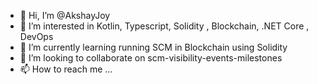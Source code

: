 - 👋 Hi, I’m @AkshayJoy
- 👀 I’m interested in Kotlin, Typescript, Solidity , Blockchain, .NET Core , DevOps
- 🌱 I’m currently learning running SCM in Blockchain using Solidity
- 💞️ I’m looking to collaborate on scm-visibility-events-milestones
- 📫 How to reach me ...

<!---
CodeAkshayJoy/CodeAkshayJoy is a ✨ special ✨ repository because its `README.md` (this file) appears on your GitHub profile.
You can click the Preview link to take a look at your changes.
--->
